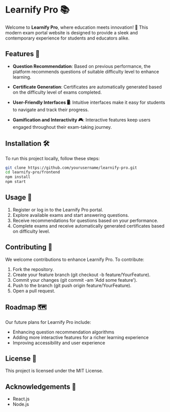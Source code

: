 # Learnify Pro 📚

Welcome to **Learnify Pro**, where education meets innovation! 🚀 This modern exam portal website is designed to provide a sleek and contemporary experience for students and educators alike.

## Features 🌟

- **Question Recommendation**: Based on previous performance, the platform recommends questions of suitable difficulty level to enhance learning.

- **Certificate Generation**: Certificates are automatically generated based on the difficulty level of exams completed.

- **User-Friendly Interfaces 🖥️**: Intuitive interfaces make it easy for students to navigate and track their progress.

- **Gamification and Interactivity 🎮**: Interactive features keep users engaged throughout their exam-taking journey.

## Installation 🛠️

To run this project locally, follow these steps:

```bash
git clone https://github.com/yourusername/learnify-pro.git
cd learnify-pro/frontend
npm install
npm start
```

## Usage 📝
1. Register or log in to the Learnify Pro portal.
2. Explore available exams and start answering questions.
2. Receive recommendations for questions based on your performance.
3. Complete exams and receive automatically generated certificates based on difficulty level.

## Contributing 🤝
We welcome contributions to enhance Learnify Pro. To contribute:

1. Fork the repository.
2. Create your feature branch (git checkout -b feature/YourFeature).
3. Commit your changes (git commit -am 'Add some feature').
4. Push to the branch (git push origin feature/YourFeature).
5. Open a pull request.

## Roadmap 🗺️
Our future plans for Learnify Pro include:

- Enhancing question recommendation algorithms
- Adding more interactive features for a richer learning experience
- Improving accessibility and user experience

## License 📄
This project is licensed under the MIT License.

## Acknowledgements 🙏
- React.js
- Node.js

